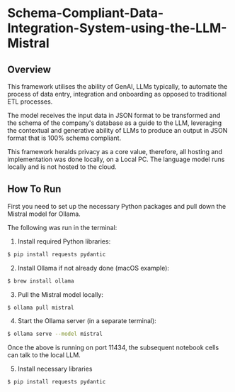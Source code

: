 # Schema-Compliant-Data-Integration-System-using-the-LLM-Mistral

## Overview
This framework utilises the ability of GenAI, LLMs typically, to automate the process of data entry, integration and onboarding as opposed to traditional ETL processes. 

The model receives the input data in JSON format to be transformed and the schema of the company's database as a guide to the LLM, leveraging the contextual and generative ability of LLMs to produce an output in JSON format that is 100% schema compliant.

This framework heralds privacy as a core value, therefore, all hosting and implementation was done locally, on a Local PC. The language model runs locally and is not hosted to the cloud.

## How To Run
First you need to set up  the necessary Python packages and pull down the Mistral model for Ollama.

The following was run in the terminal:
1. Install required Python libraries:
```bash
$ pip install requests pydantic
```
2. Install Ollama if not already done (macOS example):
```bash
$ brew install ollama
```

3. Pull the Mistral model locally:
```bash
$ ollama pull mistral
```

4. Start the Ollama server (in a separate terminal):
```bash
$ ollama serve --model mistral
```

Once the above is running on port 11434, the subsequent notebook cells can talk to the local LLM.

5. Install necessary libraries
```bash
$ pip install requests pydantic
```
